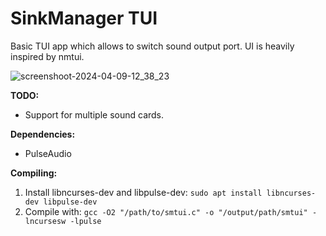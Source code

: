 # SinkManager TUI
Basic TUI app which allows to switch sound output port. UI is heavily inspired by nmtui.

![screenshoot-2024-04-09-12_38_23](https://github.com/vulpes-vulpeos/linux-utilities/assets/40931454/626a8078-36b0-4742-9950-2547a303a5f5)

**TODO:**
- Support for multiple sound cards.

**Dependencies:**
- PulseAudio

**Compiling:**
1. Install libncurses-dev and libpulse-dev:
   ```sudo apt install libncurses-dev libpulse-dev```
2. Compile with:
   ```gcc -O2 "/path/to/smtui.c" -o "/output/path/smtui" -lncursesw -lpulse```
